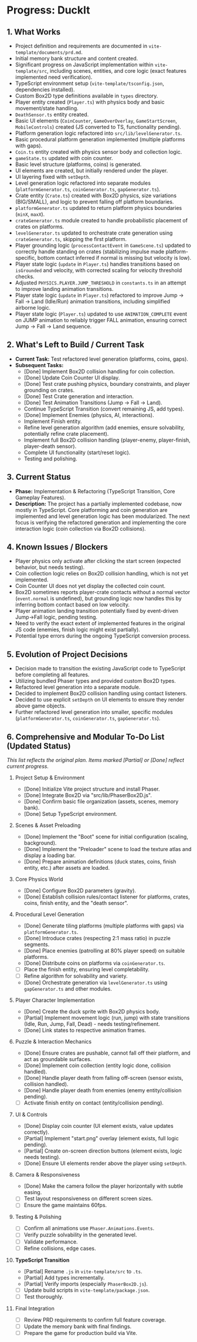 # Progress: DuckIt

## 1. What Works

- Project definition and requirements are documented in `vite-template/documents/prd.md`.
- Initial memory bank structure and content created.
- Significant progress on JavaScript implementation within `vite-template/src`, including scenes, entities, and core logic (exact features implemented need verification).
- TypeScript environment setup (`vite-template/tsconfig.json`, dependencies installed).
- Custom Box2D type definitions available in `types` directory.
- Player entity created (`Player.ts`) with physics body and basic movement/state handling.
- `DeathSensor.ts` entity created.
- Basic UI elements (`CoinCounter`, `GameOverOverlay`, `GameStartScreen`, `MobileControls`) created (JS converted to TS, functionality pending).
- Platform generation logic refactored into `src/lib/levelGenerator.ts`.
- Basic procedural platform generation implemented (multiple platforms with gaps).
- `Coin.ts` entity created with physics sensor body and collection logic.
- `gameState.ts` updated with coin counter.
- Basic level structure (platforms, coins) is generated.
- UI elements are created, but initially rendered under the player.
- UI layering fixed with `setDepth`.
- Level generation logic refactored into separate modules (`platformGenerator.ts`, `coinGenerator.ts`, `gapGenerator.ts`).
- Crate entity (`Crate.ts`) created with Box2D physics, size variations (BIG/SMALL), and logic to prevent falling off platform boundaries.
- `platformGenerator.ts` updated to return platform physics boundaries (`minX`, `maxX`).
- `crateGenerator.ts` module created to handle probabilistic placement of crates on platforms.
- `levelGenerator.ts` updated to orchestrate crate generation using `crateGenerator.ts`, skipping the first platform.
- Player grounding logic (`processContactEvent` in `GameScene.ts`) updated to correctly handle standing on crates (stabilizing impulse made platform-specific, bottom contact inferred if normal is missing but velocity is low).
- Player state logic (`update` in `Player.ts`) handles transitions based on `isGrounded` and velocity, with corrected scaling for velocity threshold checks.
- Adjusted `PHYSICS.PLAYER.JUMP_THRESHOLD` in `constants.ts` in an attempt to improve landing animation transitions.
- Player state logic (`update` in `Player.ts`) refactored to improve Jump -> Fall -> Land (Idle/Run) animation transitions, including simplified airborne logic.
- Player state logic (`Player.ts`) updated to use `ANIMATION_COMPLETE` event on JUMP animation to reliably trigger FALL animation, ensuring correct Jump -> Fall -> Land sequence.

## 2. What's Left to Build / Current Task

- **Current Task:** Test refactored level generation (platforms, coins, gaps).
- **Subsequent Tasks:**
  - [Done] Implement Box2D collision handling for coin collection.
  - [Done] Update Coin Counter UI display.
  - [Done] Test crate pushing physics, boundary constraints, and player grounding on crates.
  - [Done] Test Crate generation and interaction.
  - [Done] Test Animation Transitions (Jump -> Fall -> Land).
  - Continue TypeScript Transition (convert remaining JS, add types).
  - [Done] Implement Enemies (physics, AI, interactions).
  - Implement Finish entity.
  - Refine level generation algorithm (add enemies, ensure solvability, potentially refine crate placement).
  - Implement full Box2D collision handling (player-enemy, player-finish, player-death sensor).
  - Complete UI functionality (start/reset logic).
  - Testing and polishing.

## 3. Current Status

- **Phase:** Implementation & Refactoring (TypeScript Transition, Core Gameplay Features).
- **Description:** The project has a partially implemented codebase, now mostly in TypeScript. Core platforming and coin generation are implemented and level generation logic has been modularized. The next focus is verifying the refactored generation and implementing the core interaction logic (coin collection via Box2D collisions).

## 4. Known Issues / Blockers

- Player physics only activate after clicking the start screen (expected behavior, but needs testing).
- Coin collection logic relies on Box2D collision handling, which is not yet implemented.
- Coin Counter UI does not yet display the collected coin count.
- Box2D sometimes reports player-crate contacts without a normal vector (`event.normal` is undefined), but grounding logic now handles this by inferring bottom contact based on low velocity.
- Player animation landing transition potentially fixed by event-driven Jump->Fall logic, pending testing.
- Need to verify the exact extent of implemented features in the original JS code (enemies, finish logic might exist partially).
- Potential type errors during the ongoing TypeScript conversion process.

## 5. Evolution of Project Decisions

- Decision made to transition the existing JavaScript code to TypeScript before completing all features.
- Utilizing bundled Phaser types and provided custom Box2D types.
- Refactored level generation into a separate module.
- Decided to implement Box2D collision handling using contact listeners.
- Decided to use explicit `setDepth` on UI elements to ensure they render above game objects.
- Further refactored level generation into smaller, specific modules (`platformGenerator.ts`, `coinGenerator.ts`, `gapGenerator.ts`).

## 6. Comprehensive and Modular To-Do List (Updated Status)

_This list reflects the original plan. Items marked [Partial] or [Done] reflect current progress._

1. Project Setup & Environment

   - [Done] Initialize Vite project structure and install Phaser.
   - [Done] Integrate Box2D via "src/lib/PhaserBox2D.js".
   - [Done] Confirm basic file organization (assets, scenes, memory bank).
   - [Done] Setup TypeScript environment.

2. Scenes & Asset Preloading

   - [Done] Implement the "Boot" scene for initial configuration (scaling, background).
   - [Done] Implement the "Preloader" scene to load the texture atlas and display a loading bar.
   - [Done] Prepare animation definitions (duck states, coins, finish entity, etc.) after assets are loaded.

3. Core Physics World

   - [Done] Configure Box2D parameters (gravity).
   - [Done] Establish collision rules/contact listener for platforms, crates, coins, finish entity, and the "death sensor".

4. Procedural Level Generation

   - [Done] Generate tiling platforms (multiple platforms with gaps) via `platformGenerator.ts`.
   - [Done] Introduce crates (respecting 2:1 mass ratio) in puzzle segments.
   - [Done] Place enemies (patrolling at 80% player speed) on suitable platforms.
   - [Done] Distribute coins on platforms via `coinGenerator.ts`.
   - [ ] Place the finish entity, ensuring level completability.
   - [ ] Refine algorithm for solvability and variety.
   - [Done] Orchestrate generation via `levelGenerator.ts` using `gapGenerator.ts` and other modules.

5. Player Character Implementation

   - [Done] Create the duck sprite with Box2D physics body.
   - [Partial] Implement movement logic (run, jump) with state transitions (Idle, Run, Jump, Fall, Dead) - needs testing/refinement.
   - [Done] Link states to respective animation frames.

6. Puzzle & Interaction Mechanics

   - [Done] Ensure crates are pushable, cannot fall off their platform, and act as groundable surfaces.
   - [Done] Implement coin collection (entity logic done, collision handled).
   - [Done] Handle player death from falling off-screen (sensor exists, collision handled).
   - [Done] Handle player death from enemies (enemy entity/collision pending).
   - [ ] Activate finish entity on contact (entity/collision pending).

7. UI & Controls

   - [Done] Display coin counter (UI element exists, value updates correctly).
   - [Partial] Implement "start.png" overlay (element exists, full logic pending).
   - [Partial] Create on-screen direction buttons (element exists, logic needs testing).
   - [Done] Ensure UI elements render above the player using `setDepth`.

8. Camera & Responsiveness

   - [Done] Make the camera follow the player horizontally with subtle easing.
   - [ ] Test layout responsiveness on different screen sizes.
   - [ ] Ensure the game maintains 60fps.

9. Testing & Polishing

   - [ ] Confirm all animations use `Phaser.Animations.Events`.
   - [ ] Verify puzzle solvability in the generated level.
   - [ ] Validate performance.
   - [ ] Refine collisions, edge cases.

10. **TypeScript Transition**

    - [Partial] Rename `.js` in `vite-template/src` to `.ts`.
    - [Partial] Add types incrementally.
    - [Partial] Verify imports (especially `PhaserBox2D.js`).
    - [ ] Update build scripts in `vite-template/package.json`.
    - [ ] Test thoroughly.

11. Final Integration
    - [ ] Review PRD requirements to confirm full feature coverage.
    - [ ] Update the memory bank with final findings.
    - [ ] Prepare the game for production build via Vite.
